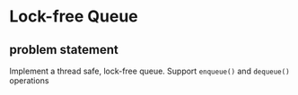 # Lock-free Queue

## problem statement

Implement a thread safe, lock-free queue. Support `enqueue()` and `dequeue()` operations
